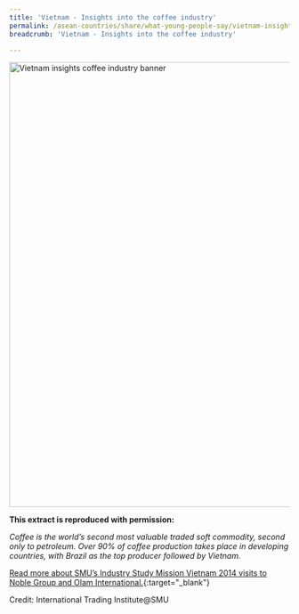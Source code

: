 ```yaml
---
title: 'Vietnam - Insights into the coffee industry'
permalink: /asean-countries/share/what-young-people-say/vietnam-insights-coffee-industry/
breadcrumb: 'Vietnam - Insights into the coffee industry'

---
```



<img src="\images\asean-youngpeople\Vietnam-coffee-industry.jpg" alt="Vietnam insights coffee industry banner" style="width:800px;" />

**This extract is reproduced with permission:**

*Coffee is the world’s second most valuable traded soft commodity, second only to petroleum. Over 90% of coffee production takes place in developing countries, with Brazil as the top producer followed by Vietnam.*

[Read more about SMU’s Industry Study Mission Vietnam 2014 visits to Noble Group and Olam International.](/resources/ISM-Vietnam_compressed.pdf){:target="_blank"}

Credit: International Trading Institute@SMU